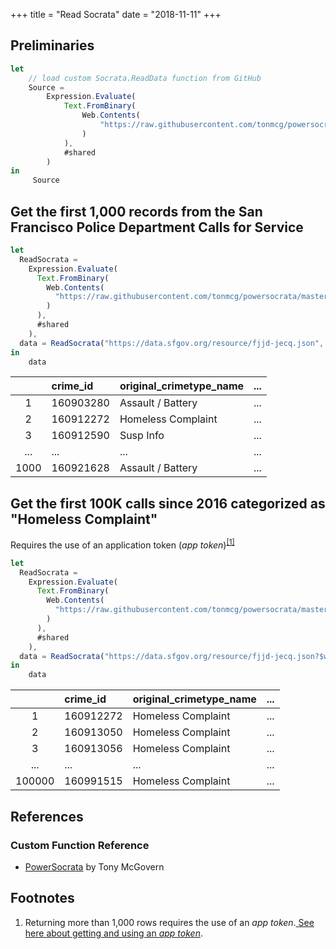 +++
title = "Read Socrata"
date = "2018-11-11"
+++

## Preliminaries
```javascript
let
    // load custom Socrata.ReadData function from GitHub
    Source = 
        Expression.Evaluate(
            Text.FromBinary(
                Web.Contents(
                    "https://raw.githubusercontent.com/tonmcg/powersocrata/master/M/Socrata.ReadData.pq"
                )
            ),
            #shared
        )
in
     Source
```

## Get the first 1,000 records from the San Francisco Police Department Calls for Service
```javascript
let 
  ReadSocrata = 
    Expression.Evaluate(
      Text.FromBinary(
        Web.Contents(
          "https://raw.githubusercontent.com/tonmcg/powersocrata/master/M/Socrata.ReadData.pq"
        )
      ),
      #shared
    ),
  data = ReadSocrata("https://data.sfgov.org/resource/fjjd-jecq.json", null, null)
in
    data
```

| |crime_id |original_crimetype_name |... |
|:---:|:----|:----|:---:|
|1 |160903280 |Assault / Battery |...|
|2 |160912272 |Homeless Complaint |...|
|3 |160912590 |Susp Info |...|
|...|...|...|...|
|1000 |160921628 |Assault / Battery |...|


## Get the first 100K calls since 2016 categorized as "Homeless Complaint" 
Requires the use of an application token (*app token*)<sup id="a1">[[1]](#token)</sup>
```javascript
let 
  ReadSocrata = 
    Expression.Evaluate(
      Text.FromBinary(
        Web.Contents(
          "https://raw.githubusercontent.com/tonmcg/powersocrata/master/M/Socrata.ReadData.pq"
        )
      ),
      #shared
    ),
  data = ReadSocrata("https://data.sfgov.org/resource/fjjd-jecq.json?$where=original_crimetype_name='Homeless+Complaint'+AND+call_dttm>'2016-01-01T00:00:00.000'", <APP TOKEN>, 100000)
in
    data
```

||crime_id |original_crimetype_name |...|
|:---:|:---|:---|:---:|
|1|160912272 |Homeless Complaint |...|
|2|160913050 |Homeless Complaint |...|
|3|160913056 |Homeless Complaint |...|
|...|...|...|...|
|100000|160991515 |Homeless Complaint |...|


## References
### Custom Function Reference
+ [PowerSocrata](https://github.com/tonmcg/powersocrata) by Tony McGovern

## Footnotes
<ol><li id="token">Returning more than 1,000 rows requires the use of an <em>app token</em>.<a href="https://github.com/tonmcg/powersocrata/blob/master/README.md#with-app-token-parameter"> See here about getting and using an <em>app token</em></a>.</li></ol>